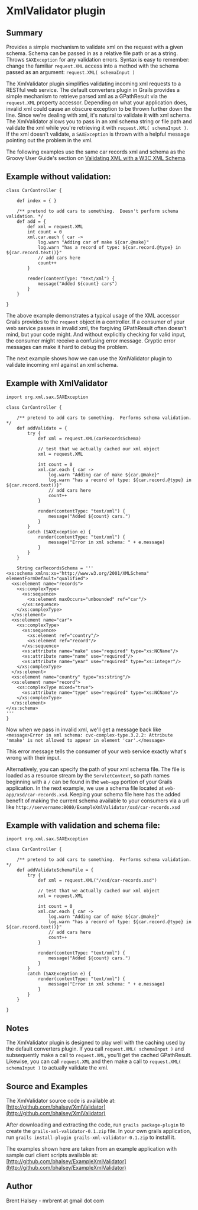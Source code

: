 XmlValidator plugin
===================

Summary
-------

Provides a simple mechanism to validate xml on the request with a given schema.
Schema can be passed in as a relative file path or as a string.  Throws
`SAXException` for any validation errors.  Syntax is easy to remember:
change the familiar `request.XML` access into a method with the schema passed as 
an argument: `request.XML( schemaInput )`

The XmlValidator plugin simplifies validating incoming xml requests to a
RESTful web service.  The default converters plugin in Grails provides a simple
mechanism to retrieve parsed xml as a GPathResult via the `request.XML`
property accessor.  Depending on what your application does, invalid xml could
cause an obscure exception to be thrown further down the line.  Since we're dealing
with xml, it's natural to validate it with xml schema.  The XmlValidator allows
you to pass in an xml schema string or file path and validate the xml while
you're retrieving it with `request.XML( schemaInput )`.  If the xml doesn't validate, 
a `SAXException` is thrown with a helpful message pointing out the problem in the xml.

The following examples use the same car records xml and schema as the Groovy User Guide's
section on 
[Validating XML with a W3C XML Schema](http://groovy.codehaus.org/Validating+XML+with+a+W3C+XML+Schema).

Example without validation:
---------------------------

    class CarController {

        def index = { }

        /** pretend to add cars to something.  Doesn't perform schema validation. */
        def add = {
            def xml = request.XML
            int count = 0
            xml.car.each { car ->
                log.warn "Adding car of make ${car.@make}"
                log.warn "has a record of type: ${car.record.@type} in ${car.record.text()}"
                // add cars here
                count++
            }

            render(contentType: "text/xml") {
                message("Added ${count} cars")
            }
        }

    }

The above example demonstrates a typical usage of the XML accessor Grails
provides to the `request` object in a controller.  If a consumer of your web service
passes in invalid xml,
the forgiving GPathResult often doesn't mind, but your code might.  And without
explicitly checking for valid input, the consumer might receive a confusing
error message.  Cryptic error messages can make it hard to debug the problem.

The next example shows how we can use the XmlValidator plugin to validate incoming xml against
an xml schema.

Example with XmlValidator
-------------------------

    import org.xml.sax.SAXException

    class CarController {

        /** pretend to add cars to something.  Performs schema validation. */
        def addValidate = {
            try {
                def xml = request.XML(carRecordsSchema)

                // test that we actually cached our xml object
                xml = request.XML

                int count = 0
                xml.car.each { car ->
                    log.warn "Adding car of make ${car.@make}"
                    log.warn "has a record of type: ${car.record.@type} in ${car.record.text()}"
                    // add cars here
                    count++
                }

                render(contentType: "text/xml") {
                    message("Added ${count} cars.")
                }
            }
            catch (SAXException e) {
                render(contentType: "text/xml") {
                    message("Error in xml schema: " + e.message)
                }
            }
        }

        String carRecordsSchema = '''
    <xs:schema xmlns:xs="http://www.w3.org/2001/XMLSchema" elementFormDefault="qualified">
      <xs:element name="records">
        <xs:complexType>
          <xs:sequence>
            <xs:element maxOccurs="unbounded" ref="car"/>
          </xs:sequence>
        </xs:complexType>
      </xs:element>
      <xs:element name="car">
        <xs:complexType>
          <xs:sequence>
            <xs:element ref="country"/>
            <xs:element ref="record"/>
          </xs:sequence>
          <xs:attribute name="make" use="required" type="xs:NCName"/>
          <xs:attribute name="name" use="required"/>
          <xs:attribute name="year" use="required" type="xs:integer"/>
        </xs:complexType>
      </xs:element>
      <xs:element name="country" type="xs:string"/>
      <xs:element name="record">
        <xs:complexType mixed="true">
          <xs:attribute name="type" use="required" type="xs:NCName"/>
        </xs:complexType>
      </xs:element>
    </xs:schema>
    '''
    }

Now when we pass in invalid xml, we'll get a message back like
    `<message>Error in xml schema: cvc-complex-type.3.2.2: Attribute 'mmake' is not allowed to appear in element 'car'.</message>`

This error message tells the consumer of your web service exactly what's wrong
with their input.

Alternatively, you can specify the path of your xml schema file.  The file is
loaded as a resource stream by the `ServletContext`, so path names beginning
with a `/` can be found in the `web-app` portion of your Grails application.  In
the next example, we use a schema file located at
`web-app/xsd/car-records.xsd`.  Keeping your schema file here has the added
benefit of making the current schema available to your consumers via a url like
`http://servername:8080/ExampleXmlValidator/xsd/car-records.xsd`

Example with validation and schema file:
----------------------------------------

    import org.xml.sax.SAXException

    class CarController {

        /** pretend to add cars to something.  Performs schema validation. */
        def addValidateSchemaFile = {
            try {
                def xml = request.XML("/xsd/car-records.xsd")

                // test that we actually cached our xml object
                xml = request.XML

                int count = 0
                xml.car.each { car ->
                    log.warn "Adding car of make ${car.@make}"
                    log.warn "has a record of type: ${car.record.@type} in ${car.record.text()}"
                    // add cars here
                    count++
                }

                render(contentType: "text/xml") {
                    message("Added ${count} cars.")
                }
            }
            catch (SAXException e) {
                render(contentType: "text/xml") {
                    message("Error in xml schema: " + e.message)
                }
            }
        }

    }

Notes
-----

The XmlValidator plugin is designed to play well with the caching used by the
default converters plugin.  If you call `request.XML( schemaInput )` and subsequently
make a call to `request.XML`, you'll get the cached GPathResult.  Likewise, you
can call `request.XML` and then make a call to `request.XML( schemaInput )` to
actually validate the xml.

Source and Examples
-------------------

The XmlValidator source code is available at:
[http://github.com/bhalsey/XmlValidator](http://github.com/bhalsey/XmlValidator)

After downloading and extracting the code, run `grails package-plugin` to create the
`grails-xml-validator-0.1.zip` file.  In your own grails application, run 
`grails install-plugin grails-xml-validator-0.1.zip` to install it.

The examples shown here are taken from an example application with sample
curl client scripts available at:
[http://github.com/bhalsey/ExampleXmlValidator](http://github.com/bhalsey/ExampleXmlValidator)

Author
------

Brent Halsey - mrbrent at gmail dot com

